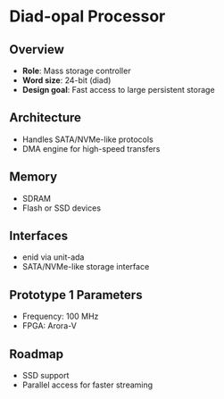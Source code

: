 # Diad-opal Processor

## Overview

- **Role**: Mass storage controller
- **Word size**: 24-bit (diad)
- **Design goal**: Fast access to large persistent storage

## Architecture

- Handles SATA/NVMe-like protocols
- DMA engine for high-speed transfers

## Memory

- SDRAM
- Flash or SSD devices

## Interfaces

- enid via unit-ada
- SATA/NVMe-like storage interface

## Prototype 1 Parameters

- Frequency: 100 MHz
- FPGA: Arora-V

## Roadmap

- SSD support
- Parallel access for faster streaming
